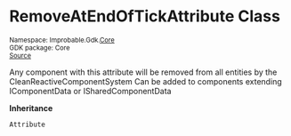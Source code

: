
# RemoveAtEndOfTickAttribute Class
<sup>
Namespace: Improbable.Gdk.<a href="{{urlRoot}}/api/core-index">Core</a><br/>
GDK package: Core<br/>
<a href="https://www.github.com/spatialos/gdk-for-unity/blob/0.2.2/workers/unity/Packages/com.improbable.gdk.core/Attributes/RemoveAtEndOfTickAttribute.cs/#L11">Source</a>
<style>
a code {
                    padding: 0em 0.25em!important;
}
code {
                    background-color: #ffffff!important;
}
</style>
</sup>


</p>



<p>Any component with this attribute will be removed from all entities by the CleanReactiveComponentSystem Can be added to components extending IComponentData or ISharedComponentData </p>



</p>

<b>Inheritance</b>

<code>Attribute</code>













